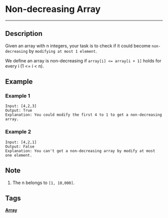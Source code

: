 # Non-decreasing Array
-----
## Description
Given an array with n integers, your task is to check if it could become `non-decreasing` by `modifying at most 1 element`.

We define an array is non-decreasing if `array[i] <= array[i + 1]` holds for every i (1 <= i < n).

## Example
### Example 1
```
Input: [4,2,3]
Output: True
Explanation: You could modify the first 4 to 1 to get a non-decreasing array.
```

### Example 2
```
Input: [4,2,1]
Output: False
Explanation: You can't get a non-decreasing array by modify at most one element.
```

## Note
1. The n belongs to `[1, 10,000]`.

## Tags
**[Array](https://leetcode.com/tag/array)**
